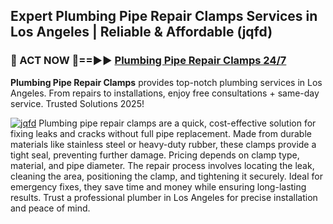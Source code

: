 ## Expert Plumbing Pipe Repair Clamps Services in Los Angeles | Reliable & Affordable (jqfd)  

<h3>🚿 ACT NOW 🌟==►► <a href="https://tinyurl.com/2ne6vx2x" rel="nofollow">Plumbing Pipe Repair Clamps 24/7</a></h3>

**Plumbing Pipe Repair Clamps** provides top-notch plumbing services in Los Angeles. From repairs to installations, enjoy free consultations + same-day service. Trusted Solutions 2025!

[![jqfd](https://i.imgur.com/4PFF4AK.jpeg)](https://tinyurl.com/2ne6vx2x)
Plumbing pipe repair clamps are a quick, cost-effective solution for fixing leaks and cracks without full pipe replacement. Made from durable materials like stainless steel or heavy-duty rubber, these clamps provide a tight seal, preventing further damage. Pricing depends on clamp type, material, and pipe diameter. The repair process involves locating the leak, cleaning the area, positioning the clamp, and tightening it securely. Ideal for emergency fixes, they save time and money while ensuring long-lasting results. Trust a professional plumber in Los Angeles for precise installation and peace of mind.